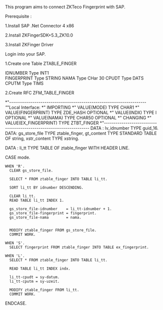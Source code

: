 #
This program aims to connect ZKTeco Fingerprint with SAP.

Prerequisite :

1.Install SAP .Net Connector 4 x86

2.Install ZKFingerSDK+5.3_ZK10.0

3.Install ZKFinger Driver

Login into your SAP.

1.Create one Table ZTABLE_FINGER

IDNUMBER	  Type  INT1	
FINGERPRINT	Type  STRING
NAMA	      Type  CHar 30
CPUDT	      Type  DATS
CPUTM	      Type  TIMS

2.Create RFC ZFM_TABLE_FINGER

*"----------------------------------------------------------------------
*"*"Local Interface:
*"  IMPORTING
*"     VALUE(MODE) TYPE  CHAR1
*"     VALUE(FINGERPRINT) TYPE  ZDE_HASH OPTIONAL
*"     VALUE(INDX) TYPE  I OPTIONAL
*"     VALUE(NAMA) TYPE  CHAR50 OPTIONAL
*"  CHANGING
*"     VALUE(EX_FINGERPRINT) TYPE  ZTBT_FINGER
*"----------------------------------------------------------------------
  DATA : lv_idnumber TYPE guid_16.
  DATA:
    gs_store_file TYPE ztable_finger,
    gt_content    TYPE STANDARD TABLE OF string,
    xstr_content  TYPE xstring.

  DATA : li_tt TYPE TABLE OF ztable_finger WITH HEADER LINE.

  CASE mode.

    WHEN 'R'.
      CLEAR gs_store_file.

      SELECT * FROM ztable_finger INTO TABLE li_tt.

      SORT li_tt BY idnumber DESCENDING.

      CLEAR li_tt.
      READ TABLE li_tt INDEX 1.

      gs_store_file-idnumber    = li_tt-idnumber + 1.
      gs_store_file-fingerprint = fingerprint.
      gs_store_file-nama        = nama.


      MODIFY ztable_finger FROM gs_store_file.
      COMMIT WORK.

    WHEN 'S'.
      SELECT fingerprint FROM ztable_finger INTO TABLE ex_fingerprint.

    WHEN 'L'.
      SELECT * FROM ztable_finger INTO TABLE li_tt.

      READ TABLE li_tt INDEX indx.

      li_tt-cpudt = sy-datum.
      li_tt-cputm = sy-uzeit.

      MODIFY ztable_finger FROM li_tt.
      COMMIT WORK.
  ENDCASE.

